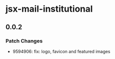 # jsx-mail-institutional

## 0.0.2

### Patch Changes

- 9594906: fix: logo, favicon and featured images
